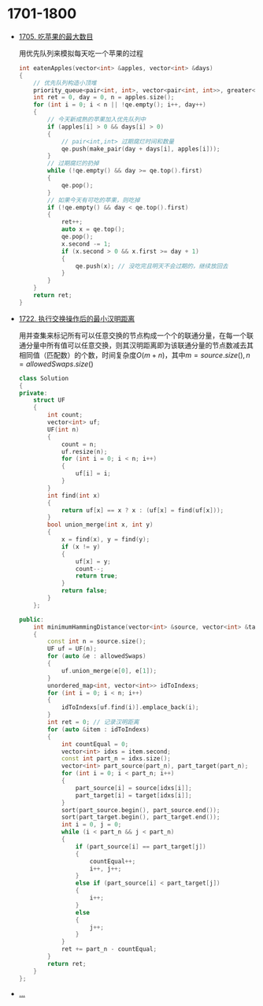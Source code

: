 <!--
 * @Filename: 
 * @Author: shifaqiang
 * @Email: 14061115@buaa.edu.cn
 * @Github: https://github.com/luoboganer
 * @Date: 2020-09-05 11:29:59
 * @LastEditors: shifaqiang
 * @LastEditTime: 2021-01-16 16:24:52
 * @Software: Visual Studio Code
 * @Description: 1701-1800
-->

# 1701-1800

- [1705. 吃苹果的最大数目](https://leetcode-cn.com/problems/maximum-number-of-eaten-apples/)

	用优先队列来模拟每天吃一个苹果的过程

	```cpp
	int eatenApples(vector<int> &apples, vector<int> &days)
	{
		// 优先队列构造小顶堆
		priority_queue<pair<int, int>, vector<pair<int, int>>, greater<pair<int, int>>> qe;
		int ret = 0, day = 0, n = apples.size();
		for (int i = 0; i < n || !qe.empty(); i++, day++)
		{
			// 今天新成熟的苹果加入优先队列中
			if (apples[i] > 0 && days[i] > 0)
			{
				// pair<int,int> 过期腐烂时间和数量
				qe.push(make_pair(day + days[i], apples[i]));
			}
			// 过期腐烂的扔掉
			while (!qe.empty() && day >= qe.top().first)
			{
				qe.pop();
			}
			// 如果今天有可吃的苹果，则吃掉
			if (!qe.empty() && day < qe.top().first)
			{
				ret++;
				auto x = qe.top();
				qe.pop();
				x.second -= 1;
				if (x.second > 0 && x.first >= day + 1)
				{
					qe.push(x); // 没吃完且明天不会过期的，继续放回去
				}
			}
		}
		return ret;
	}
	```

- [1722. 执行交换操作后的最小汉明距离](https://leetcode-cn.com/problems/minimize-hamming-distance-after-swap-operations/)

	用并查集来标记所有可以任意交换的节点构成一个个的联通分量，在每一个联通分量中所有值可以任意交换，则其汉明距离即为该联通分量的节点数减去其相同值（匹配数）的个数，时间复杂度$O(m+n)$，其中$m=source.size(),n=allowedSwaps.size()$

	```cpp
	class Solution
	{
	private:
		struct UF
		{
			int count;
			vector<int> uf;
			UF(int n)
			{
				count = n;
				uf.resize(n);
				for (int i = 0; i < n; i++)
				{
					uf[i] = i;
				}
			}
			int find(int x)
			{
				return uf[x] == x ? x : (uf[x] = find(uf[x]));
			}
			bool union_merge(int x, int y)
			{
				x = find(x), y = find(y);
				if (x != y)
				{
					uf[x] = y;
					count--;
					return true;
				}
				return false;
			}
		};

	public:
		int minimumHammingDistance(vector<int> &source, vector<int> &target, vector<vector<int>> &allowedSwaps)
		{
			const int n = source.size();
			UF uf = UF(n);
			for (auto &e : allowedSwaps)
			{
				uf.union_merge(e[0], e[1]);
			}
			unordered_map<int, vector<int>> idToIndexs;
			for (int i = 0; i < n; i++)
			{
				idToIndexs[uf.find(i)].emplace_back(i);
			}
			int ret = 0; // 记录汉明距离
			for (auto &item : idToIndexs)
			{
				int countEqual = 0;
				vector<int> idxs = item.second;
				const int part_n = idxs.size();
				vector<int> part_source(part_n), part_target(part_n);
				for (int i = 0; i < part_n; i++)
				{
					part_source[i] = source[idxs[i]];
					part_target[i] = target[idxs[i]];
				}
				sort(part_source.begin(), part_source.end());
				sort(part_target.begin(), part_target.end());
				int i = 0, j = 0;
				while (i < part_n && j < part_n)
				{
					if (part_source[i] == part_target[j])
					{
						countEqual++;
						i++, j++;
					}
					else if (part_source[i] < part_target[j])
					{
						i++;
					}
					else
					{
						j++;
					}
				}
				ret += part_n - countEqual;
			}
			return ret;
		}
	};
	```

- [...](123)
